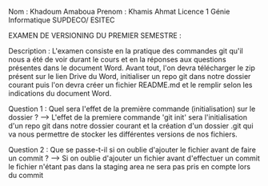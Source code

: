 Nom : Khadoum Amaboua
Prenom : Khamis Ahmat
Licence 1 Génie Informatique
SUPDECO/ ESITEC

EXAMEN DE VERSIONING DU PREMIER SEMESTRE :

Description : L'examen consiste en la pratique des commandes git qu'il nous a été de voir durant le cours et en la réponses aux questions présentes dans 
le document Word. Avant tout, l'on devra télécharger le zip présent sur le lien Drive du Word, initialiser un repo git dans notre dossier courant puis
l'on devra créer un fichier README.md et le remplir selon les indications du document Word.

Question 1 : Quel sera l'effet de la première commande (initialisation) sur le dossier ?
--> L'effet de la premiere commande 'git init' sera l'initialisation d'un repo git dans notre dossier courant et la création d'un dossier .git qui va nous
permettre de stocker les différentes versions de nos fichiers.

Question 2 : Que se passe-t-il si on oublie d'ajouter le fichier avant de faire un commit ?
--> Si on oublie d'ajouter un fichier avant d'effectuer un commit le fichier n'étant pas dans la staging area ne sera pas pris en compte lors du commit 

